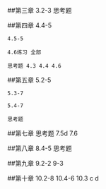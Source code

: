 ##第三章
    3.2-3
    思考题

##第四章
    4.4-5

    4.5-5

    4.6练习 全部

    思考题 4.3 4.4 4.6


##第五章
    5.2-5

    5.3-7

    5.4-7

    思考题

##第七章
    思考题 7.5d 7.6


##第八章
    8.4-5
    思考题

##第九章
    9.2-2
    9-3

##第十章
    10.2-8
    10.4-6
    10.3 c d